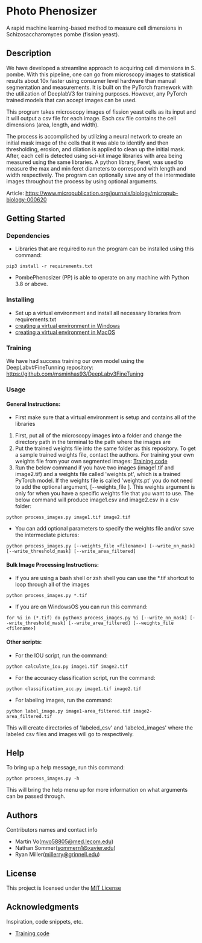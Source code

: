 # Photo Phenosizer

A rapid machine learning-based method to measure cell dimensions in Schizosaccharomyces pombe (fission yeast).

## Description

We have developed a streamline approach to acquiring cell dimensions in S. pombe. With this pipeline, one can go from microscopy images to statistical results about 10x faster using consumer level hardware than manual segmentation and measurements. It is built on the PyTorch framework with the utilization of DeeplabV3 for training purposes. However, any PyTorch trained models that can accept images can be used.

This program takes microscopy images of fission yeast cells as its input and it will output a csv file for each image. Each csv file contains the cell dimensions (area, length, and width).

The process is accomplished by utilizing a neural network to create an initial mask image of the cells that it was able to identify and then thresholding, erosion, and dilation is applied to clean up the initial mask. After, each cell is detected using sci-kit image libraries with area being measured using the same libraries. A python library, Feret, was used to measure the max and min feret diameters to correspond with length and width respectively. The program can optionally save any of the intermediate images throughout the process by using optional arguments.

Article: https://www.micropublication.org/journals/biology/micropub-biology-000620

## Getting Started

### Dependencies

* Libraries that are required to run the program can be installed using this command:
```
pip3 install -r requirements.txt
```
* PombePhenosizer (PP) is able to operate on any machine with Python 3.8 or above.

### Installing

* Set up a virtual environment and install all necessary libraries from requirements.txt
* [creating a virtual environment in Windows](docs/windows_venv.md)
* [creating a virtual environment in MacOS](docs/macos_venv.md)

### Training

We have had success training our own model using the DeepLabv#FineTunning repository: https://github.com/msminhas93/DeepLabv3FineTuning 

### Usage
#### General Instructions:

* First make sure that a virtual environment is setup and contains all of the libraries
1. First, put all of the microscopy images into a folder and change the directory path in the terminal to the path where the images are
2. Put the trained weights file into the same folder as this repository. To get a sample trained weights file, contact the authors. For training your own weights file from your own segmented images: [Training code](https://github.com/msminhas93/DeepLabv3FineTuning)
3. Run the below command if you have two images (image1.tif and image2.tif) and a weights file called 'weights.pt', which is a trained PyTorch model. If the weights file is called 'weights.pt' you do not need to add the optional argument, [--weights_file <filename>]. This weights argument is only for when you have a specific weights file that you want to use. The below command will produce image1.csv and image2.csv in a csv folder:
```
python process_images.py image1.tif image2.tif
```
* You can add optional parameters to specify the weights file and/or save the intermediate pictures:
```
python process_images.py [--weights_file <filename>] [--write_nn_mask] [--write_threshold_mask] [--write_area_filtered]
```
#### Bulk Image Processing Instructions:
   
* If you are using a bash shell or zsh shell you can use the \*.tif shortcut to loop through all of the images
```
python process_images.py *.tif
```
* If you are on WindowsOS you can run this command:

```
for %i in (*.tif) do python3 process_images.py %i [--write_nn_mask] [--write_threshold_mask] [--write_area_filtered] [--weights_file <filename>]
```
#### Other scripts:
* For the IOU script, run the command:
```
python calculate_iou.py image1.tif image2.tif
```

* For the accuracy classification script, run the command:
```
python classification_acc.py image1.tif image2.tif
```

* For labeling images, run the command:
```
python label_image.py image1-area_filtered.tif image2-area_filtered.tif 
```
This will create directories of 'labeled_csv' and 'labeled_images' where the labeled csv files and images will go to respectively.
## Help

To bring up a help message, run this command:
```
python process_images.py -h
```
This will bring the help menu up for more information on what arguments can be passed through.

## Authors

Contributors names and contact info

* Martin Vo(mvo58805@med.lecom.edu)
* Nathan Sommer(sommern1@xavier.edu)
* Ryan Miller(millerry@grinnell.edu)

## License

This project is licensed under the [MIT License](LICENSE)

## Acknowledgments

Inspiration, code snippets, etc.
* [Training code](https://github.com/msminhas93/DeepLabv3FineTuning)
